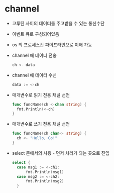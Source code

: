 # channel

- 고루틴 사이의 데이터를 주고받을 수 있는 통신수단
- 이벤트 큐로 구성되어있음
- os 의 프로세스간 파이프라인으로 이해 가능
- channel 에 데이터 전송
    
    ```go
    ch <- data
    ```
    
- channel 에 데이터 수신
    
    ```go
    data := <-ch
    ```
    
- 매개변수로 읽기 전용 채널 선언
    
    ```go
    func funcName(ch <-chan string) {
      fmt.Println(<-ch)
    }
    ```
    
- 매개변수로 쓰기 전용 채널 선언
    
    ```go
    func funcName(ch chan<- string) {
      ch <- "Hello, Go!"
    }
    ```
    
- select 문에서의 사용 - 먼저 처리가 되는 곳으로 진입
    
    ```go
    select {
      case msg1 := <-ch1:
          fmt.Println(msg1)
      case msg2 := <-ch2:
          fmt.Println(msg2)
      }
    ```